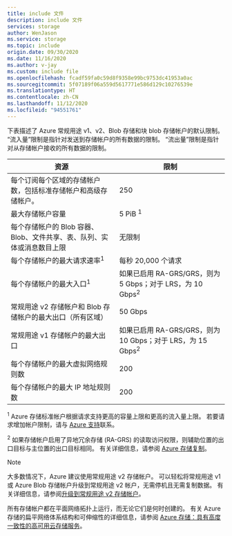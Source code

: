 ```yaml
---
title: include 文件
description: include 文件
services: storage
author: WenJason
ms.service: storage
ms.topic: include
origin.date: 09/30/2020
ms.date: 11/16/2020
ms.author: v-jay
ms.custom: include file
ms.openlocfilehash: fcadf59fa0c59d8f9358e99bc9753dc41953a0ac
ms.sourcegitcommit: 5f07189f06a559d5617771e586d129c10276539e
ms.translationtype: HT
ms.contentlocale: zh-CN
ms.lasthandoff: 11/12/2020
ms.locfileid: "94551761"
---
```

下表描述了 Azure 常规用途 v1、v2、Blob 存储和块 blob 存储帐户的默认限制。 “流入量”限制是指针对发送到存储帐户的所有数据的限制。 “流出量”限制是指针对从存储帐户接收的所有数据的限制。

| 资源 | 限制 |
| --- | --- |
| 每个订阅每个区域的存储帐户数，包括标准存储帐户和高级存储帐户。| 250 |
| 最大存储帐户容量 | 5 PiB <sup>1</sup>|
| 每个存储帐户的 Blob 容器、Blob、文件共享、表、队列、实体或消息数目上限 | 无限制 |
| 每个存储帐户的最大请求速率<sup>1</sup> | 每秒 20,000 个请求 |
| 每个存储帐户的最大入口<sup>1</sup> | 如果已启用 RA-GRS/GRS，则为 5 Gbps；对于 LRS，为 10 Gbps<sup>2</sup> |
| 常规用途 v2 存储帐户和 Blob 存储帐户的最大出口（所有区域） | 50 Gbps |
| 常规用途 v1 存储帐户的最大出口 | 如果已启用 RA-GRS/GRS，则为 10 Gbps；对于 LRS，为 15 Gbps<sup>2</sup> |
| 每个存储帐户的最大虚拟网络规则数 | 200 |
| 每个存储帐户的最大 IP 地址规则数 | 200 |

<sup>1</sup> Azure 存储标准帐户根据请求支持更高的容量上限和更高的流入量上限。 若要请求增加帐户限制，请与 [Azure 支持](https://support.azure.cn/zh-cn/support/contact)联系。

<sup>2</sup> 如果存储帐户启用了异地冗余存储 (RA-GRS) 的读取访问权限，则辅助位置的出口目标与主位置的出口目标相同。 有关详细信息，请参阅 [Azure 存储复制](../articles/storage/common/storage-redundancy.md)。

> [!NOTE]
> 大多数情况下，Azure 建议使用常规用途 v2 存储帐户。 可以轻松将常规用途 v1 或 Azure Blob 存储帐户升级到常规用途 v2 帐户，无需停机且无需复制数据。 有关详细信息，请参阅[升级到常规用途 v2 存储帐户](../articles/storage/common/storage-account-upgrade.md)。

所有存储帐户都在平面网络拓扑上运行，而无论它们是何时创建的。 有关 Azure 存储的扁平网络体系结构和可伸缩性的详细信息，请参阅 [Azure 存储：具有高度一致性的高可用云存储服务](https://docs.microsoft.com/archive/blogs/hanuk/windows-azures-flat-network-storage-to-enable-higher-scalability-targets)。 

